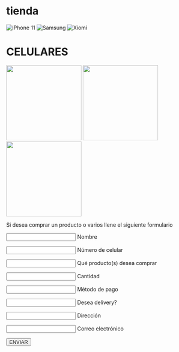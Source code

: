 # tienda
![iPhone 11](https://user-images.githubusercontent.com/75763614/101709136-e5b24580-3a5c-11eb-9cb1-5ed7dd4949e4.JPG)
![Samsung](https://user-images.githubusercontent.com/75763614/101709144-eb0f9000-3a5c-11eb-9482-4523f3f91ca9.jpg)
![Xiomi](https://user-images.githubusercontent.com/75763614/101709148-ecd95380-3a5c-11eb-9f11-b730bf89fd70.jpg)
<!DOCTYPE html>
<html>
<body>
<h1>CELULARES</h1>
<img src="iPhone 11.JPG" width="200" height="200" />
<img src="Samsung.jpg" width="200" height="200" />
<img src="Xiomi.jpg" width="200" height="200" />
<p>Si desea comprar un producto o varios llene el siguiente formulario</p>
<form name="datos" action="alzate.laura@gmail.com" method="post">
<p><input name="nombre" type="text" /> Nombre</p>
<p><input name="número de celular" type="text" /> Número de celular<p>
<p><input name="qué producto(s) desea comprar" type="text" /> Qué producto(s) desea comprar</p>
<p><input name="cantidad" type="text" /> Cantidad</p>
<p><input name="Método de pago" type="text" /> Método de pago</p>
<p><input name="desea delivery?" type="text" /> Desea delivery?</p>
<p><input name="Dirección" type="text" /> Dirección</p>
<p><input name="correo electrónico" type="text" /> Correo electrónico</p>
<input type="submit" value="ENVIAR">
</form>
</body>
</html>
